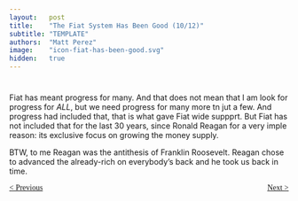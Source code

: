 ```yaml
---
layout:   post
title:    "The Fiat System Has Been Good (10/12)"
subtitle: "TEMPLATE"
authors:  "Matt Perez"
image:    "icon-fiat-has-been-good.svg"
hidden:   true
---
```


<div style="display:none; ">
 <p>Time for an alternative.</p>
</div>

<h1></h1>
 <p>Fiat has meant progress for many. And that does not mean that I am look for progress for <em>ALL</em>, but we need progress for many more tn jut a few. And progress had included that, that is what gave Fiat wide suppprt. But Fiat has not included that for the last 30 years, since Ronald Reagan for a very imple reason: its exclusive focus on growing the money supply.</p>
 <p>BTW, to me Reagan was the antithesis of Franklin Roosevelt. Reagan chose to advanced the already-rich on everybody&rsquo;s back and he took us back in time.</p>
 <p></p>

<div style="margin-bottom:1in; font-family: American Typewriter, serif; ">
 <span style="float:left; ">
  <a href="https://radicalcompanies.com/2024/12/12/09-the-fiat-system-has-been-good">&lt; Previous</a>
 </span>
 <span style="float:right; ">
  <a href="https://radicalcompanies.com/2024/12/14/11-the-fiat-system-has-been-good">Next &gt;</a>
 </span>
</div>